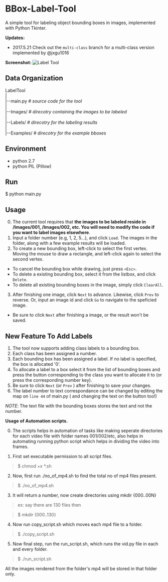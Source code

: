 BBox-Label-Tool
===============

A simple tool for labeling object bounding boxes in images, implemented with Python Tkinter.

**Updates:**
- 2017.5.21 Check out the ```multi-class``` branch for a multi-class version implemented by @jxgu1016

**Screenshot:**
![Label Tool](./screenshot.png)

Data Organization
-----------------
LabelTool  
|  
|--main.py   *# source code for the tool*  
|  
|--Images/   *# direcotry containing the images to be labeled*  
|  
|--Labels/   *# direcotry for the labeling results*  
|  
|--Examples/  *# direcotry for the example bboxes*  

Environment
----------
- python 2.7
- python PIL (Pillow)

Run
-------
$ python main.py

Usage
-----
0. The current tool requires that **the images to be labeled reside in /Images/001, /Images/002, etc. You will need to modify the code if you want to label images elsewhere**.
1. Input a folder number (e.g, 1, 2, 5...), and click `Load`. The images in the folder, along with a few example results will be loaded.
2. To create a new bounding box, left-click to select the first vertex. Moving the mouse to draw a rectangle, and left-click again to select the second vertex.
  - To cancel the bounding box while drawing, just press `<Esc>`.
  - To delete a existing bounding box, select it from the listbox, and click `Delete`.
  - To delete all existing bounding boxes in the image, simply click `ClearAll`.
3. After finishing one image, click `Next` to advance. Likewise, click `Prev` to reverse. Or, input an image id and click `Go` to navigate to the speficied image.
  - Be sure to click `Next` after finishing a image, or the result won't be saved.

  **New Feature To Add Labels**
  -----------------------------
  1. The tool now supports adding class labels to a bounding box.
  2. Each class has been assigned a number.
  3. Each bounding box has been assigned a label. If no label is specified, the box is allocated '0'.
  4. To allocate a label to a box select it from the list of bounding boxes and press the button corresponding to the class you want to allocate it to (or press the corresponding number key).
  5. Be sure to click `Next` (or `Prev` ) after finishing to save your changes.
  6. The label number to text correspondance can be changed by editing the map on `line 44` of main.py ( and changing the text on the button too!)

  *NOTE*: The text file with the bounding boxes stores the text and not the number.
  
  
  **Usage of Automation  scripts.**
  
  0. The scripts helps in automation of tasks like making seperate directories for each video file with folder names 001/002/etc, also helps in automating running  python script which helps in dividing the video into frames.
  
  1. First set executable permission to all script files.
   
> $ chmod +x  *.sh
  
  2. Now, first run ./no_of_mp4.sh to find the total no of mp4 files present.
  
>    $ ./no_of_mp4.sh
   
  3. It will return a number, now create directories using mkdir {000..00N}
  
> ex: say there are 130 files then

> $ mkdir {000..130}
 
  4. Now run copy_script.sh which moves each mp4 file to a folder.
>    $ ./copy_script.sh
  5. Now final step, run the run_script.sh, which runs the vid.py file in each and every folder.    
>   $ ./run_script.sh
>    
  All the images rendered from the folder's mp4 will be stored in that folder only.
